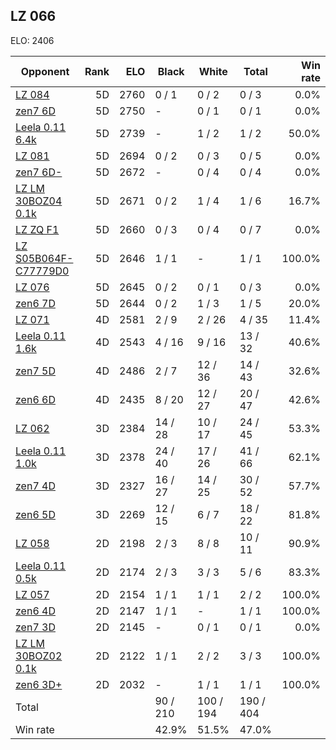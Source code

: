 ## LZ 066 ##

ELO: 2406

Opponent | Rank | ELO | Black | White | Total | Win rate
---------|-----:|----:|-------|-------|-------|-------:
[LZ 084](LZ%20084.md) | 5D | 2760 | 0 / 1 | 0 / 2 | 0 / 3 | 0.0%
[zen7 6D](zen7%206D.md) | 5D | 2750 | - | 0 / 1 | 0 / 1 | 0.0%
[Leela 0.11 6.4k](Leela%200.11%206.4k.md) | 5D | 2739 | - | 1 / 2 | 1 / 2 | 50.0%
[LZ 081](LZ%20081.md) | 5D | 2694 | 0 / 2 | 0 / 3 | 0 / 5 | 0.0%
[zen7 6D-](zen7%206D-.md) | 5D | 2672 | - | 0 / 4 | 0 / 4 | 0.0%
[LZ LM 30BOZ04 0.1k](LZ%20LM%2030BOZ04%200.1k.md) | 5D | 2671 | 0 / 2 | 1 / 4 | 1 / 6 | 16.7%
[LZ ZQ F1](LZ%20ZQ%20F1.md) | 5D | 2660 | 0 / 3 | 0 / 4 | 0 / 7 | 0.0%
[LZ S05B064F-C77779D0](LZ%20S05B064F-C77779D0.md) | 5D | 2646 | 1 / 1 | - | 1 / 1 | 100.0%
[LZ 076](LZ%20076.md) | 5D | 2645 | 0 / 2 | 0 / 1 | 0 / 3 | 0.0%
[zen6 7D](zen6%207D.md) | 5D | 2644 | 0 / 2 | 1 / 3 | 1 / 5 | 20.0%
[LZ 071](LZ%20071.md) | 4D | 2581 | 2 / 9 | 2 / 26 | 4 / 35 | 11.4%
[Leela 0.11 1.6k](Leela%200.11%201.6k.md) | 4D | 2543 | 4 / 16 | 9 / 16 | 13 / 32 | 40.6%
[zen7 5D](zen7%205D.md) | 4D | 2486 | 2 / 7 | 12 / 36 | 14 / 43 | 32.6%
[zen6 6D](zen6%206D.md) | 4D | 2435 | 8 / 20 | 12 / 27 | 20 / 47 | 42.6%
[LZ 062](LZ%20062.md) | 3D | 2384 | 14 / 28 | 10 / 17 | 24 / 45 | 53.3%
[Leela 0.11 1.0k](Leela%200.11%201.0k.md) | 3D | 2378 | 24 / 40 | 17 / 26 | 41 / 66 | 62.1%
[zen7 4D](zen7%204D.md) | 3D | 2327 | 16 / 27 | 14 / 25 | 30 / 52 | 57.7%
[zen6 5D](zen6%205D.md) | 3D | 2269 | 12 / 15 | 6 / 7 | 18 / 22 | 81.8%
[LZ 058](LZ%20058.md) | 2D | 2198 | 2 / 3 | 8 / 8 | 10 / 11 | 90.9%
[Leela 0.11 0.5k](Leela%200.11%200.5k.md) | 2D | 2174 | 2 / 3 | 3 / 3 | 5 / 6 | 83.3%
[LZ 057](LZ%20057.md) | 2D | 2154 | 1 / 1 | 1 / 1 | 2 / 2 | 100.0%
[zen6 4D](zen6%204D.md) | 2D | 2147 | 1 / 1 | - | 1 / 1 | 100.0%
[zen7 3D](zen7%203D.md) | 2D | 2145 | - | 0 / 1 | 0 / 1 | 0.0%
[LZ LM 30BOZ02 0.1k](LZ%20LM%2030BOZ02%200.1k.md) | 2D | 2122 | 1 / 1 | 2 / 2 | 3 / 3 | 100.0%
[zen6 3D+](zen6%203D+.md) | 2D | 2032 | - | 1 / 1 | 1 / 1 | 100.0%
Total | | | 90 / 210 | 100 / 194 | 190 / 404 | 
Win rate| | | 42.9% | 51.5% | 47.0% | 
